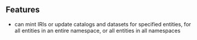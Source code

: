 
## Features

- can mint IRIs or update catalogs and datasets for specified entities, for all entities in an entire namespace, or all entities in all namespaces